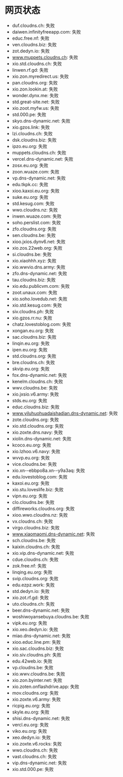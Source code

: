 # 网页状态
- duf.cloudns.ch: 失败
- daiwen.infinityfreeapp.com: 失败
- educ.free.nf: 失败
- ven.cloudns.biz: 失败
- zot.dedyn.io: 失败
- www.muppets.cloudns.ch: 失败
- xio.std.cloudns.ch: 失败
- linwen.rf.gd: 失败
- xio.zon.myredirect.us: 失败
- pan.cloudns.org: 失败
- xio.zon.lookin.at: 失败
- wonder.dynx.me: 失败
- std.great-site.net: 失败
- xio.zoot.myfw.us: 失败
- std.000.pe: 失败
- skyo.dns-dynamic.net: 失败
- xio.gzos.link: 失败
- lzi.cloudns.ch: 失败
- dsk.cloudns.biz: 失败
- ipzo.eu.org: 失败
- muppets.cloudns.ch: 失败
- vercel.dns-dynamic.net: 失败
- zosx.eu.org: 失败
- zoon.wuaze.com: 失败
- vp.dns-dynamic.net: 失败
- edu.tkpk.cc: 失败
- xioo.kaxoi.eu.org: 失败
- suke.eu.org: 失败
- std.kesug.com: 失败
- wwo.cloudns.nz: 失败
- inwen.wuaze.com: 失败
- soho.perslist.com: 失败
- zfo.cloudns.org: 失败
- sen.cloudns.be: 失败
- xioo.jxios.dynv6.net: 失败
- xio.zos.22web.org: 失败
- si.cloudns.be: 失败
- xio.xiaohhh.xyz: 失败
- xio.wwvio.dns.army: 失败
- zfo.dns-dynamic.net: 失败
- tau.cloudns.biz: 失败
- xio.edu.publicvm.com: 失败
- zoot.unaux.com: 失败
- xio.soho.lovedub.net: 失败
- xio.std.kesug.com: 失败
- siv.cloudns.ph: 失败
- xio.gzos.rr.nu: 失败
- chatz.lovestoblog.com: 失败
- xongan.eu.org: 失败
- sac.cloudns.biz: 失败
- linqin.eu.org: 失败
- ipen.eu.org: 失败
- std.cloudns.org: 失败
- bre.cloudns.ch: 失败
- skvip.eu.org: 失败
- fox.dns-dynamic.net: 失败
- kenelm.cloudns.ch: 失败
- wwv.cloudns.be: 失败
- xio.jxsio.v6.army: 失败
- stds.eu.org: 失败
- educ.cloudns.biz: 失败
- www.yiluhuohuadaishadian.dns-dynamic.net: 失败
- zote.cloudns.org: 失败
- xio.std.cloudns.org: 失败
- xio.zoxte.dns.navy: 失败
- xiolin.dns-dynamic.net: 失败
- kcoco.eu.org: 失败
- xio.lzhoo.v6.navy: 失败
- wvvp.eu.org: 失败
- vice.cloudns.be: 失败
- xio.xn--ebbpo8a.xn--y9a3aq: 失败
- edu.lovestoblog.com: 失败
- kaxoi.eu.org: 失败
- xio.stu.loveslife.biz: 失败
- vipn.eu.org: 失败
- clo.cloudns.be: 失败
- diffireworks.cloudns.org: 失败
- xioo.wwo.cloudns.nz: 失败
- vx.cloudns.ch: 失败
- virgo.cloudns.biz: 失败
- www.xiaomaomi.dns-dynamic.net: 失败
- sch.cloudns.be: 失败
- kaixin.cloudns.ch: 失败
- xio.vip.dns-dynamic.net: 失败
- cdue.cloudns.ch: 失败
- zok.free.nf: 失败
- linqing.eu.org: 失败
- svip.cloudns.org: 失败
- edu.ezpz.work: 失败
- std.dedyn.io: 失败
- xio.zot.rf.gd: 失败
- uto.cloudns.ch: 失败
- beer.dns-dynamic.net: 失败
- woshiwoyansebuya.cloudns.be: 失败
- vipk.eu.org: 失败
- xio.xeo.dedyn.io: 失败
- miao.dns-dynamic.net: 失败
- xioo.educ.line.pm: 失败
- xio.sac.cloudns.biz: 失败
- xio.siv.cloudns.ph: 失败
- edu.42web.io: 失败
- vp.cloudns.be: 失败
- xio.wwv.cloudns.be: 失败
- xio.zon.byinter.net: 失败
- xio.zoten.onflashdrive.app: 失败
- mov.cloudns.org: 失败
- xio.zoxte.v6.army: 失败
- ricpig.eu.org: 失败
- skyle.eu.org: 失败
- shisi.dns-dynamic.net: 失败
- vercl.eu.org: 失败
- viko.eu.org: 失败
- xeo.dedyn.io: 失败
- xio.zoxte.v6.rocks: 失败
- wwo.cloudns.ch: 失败
- vast.cloudns.ch: 失败
- vip.dns-dynamic.net: 失败
- xio.std.000.pe: 失败
